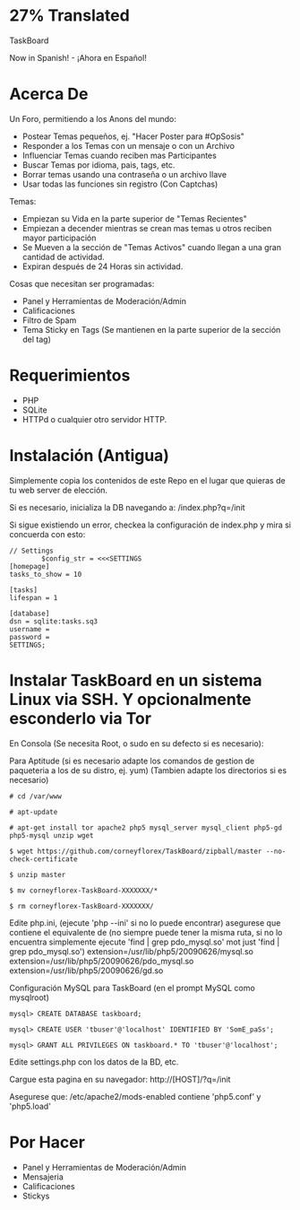 27% Translated
=================================

TaskBoard

Now in Spanish! - ¡Ahora en Español!

Acerca De
======
Un Foro, permitiendo a los Anons del mundo:

* Postear Temas pequeños, ej. "Hacer Poster para #OpSosis"
* Responder a los Temas con un mensaje o con un Archivo
* Influenciar Temas cuando reciben mas Participantes
* Buscar Temas por idioma, pais, tags, etc.
* Borrar temas usando una contraseña o un archivo llave
* Usar todas las funciones sin registro (Con Captchas)

Temas:

* Empiezan su Vida en la parte superior de "Temas Recientes"
* Empiezan a decender mientras se crean mas temas u otros reciben mayor participación
* Se Mueven a la sección de "Temas Activos" cuando llegan a una gran cantidad de actividad.
* Expiran después de 24 Horas sin actividad.

Cosas que necesitan ser programadas:

* Panel y Herramientas de Moderación/Admin
* Calificaciones
* Filtro de Spam
* Tema Sticky en Tags (Se mantienen en la parte superior de la sección del tag)

Requerimientos
======

* PHP
* SQLite
* HTTPd o cualquier otro servidor HTTP.

Instalación (Antigua)
======

Simplemente copia los contenidos de este Repo en el lugar que quieras de tu web server de elección.

Si es necesario, inicializa la DB navegando a: /index.php?q=/init

Si sigue existiendo un error, checkea la configuración de index.php y mira si concuerda con esto:

    // Settings
            $config_str = <<<SETTINGS
    [homepage]
    tasks_to_show = 10

    [tasks]
    lifespan = 1

    [database]
    dsn = sqlite:tasks.sq3
    username = 
    password =
    SETTINGS;

Instalar TaskBoard en un sistema Linux via SSH. Y opcionalmente esconderlo via Tor
======

En Consola (Se necesita Root, o sudo en su defecto si es necesario): 

Para Aptitude (si es necesario adapte los comandos de gestion de paqueteria a los de su distro, ej. yum) (Tambien adapte los directorios si es necesario)


    # cd /var/www

    # apt-update 
    
    # apt-get install tor apache2 php5 mysql_server mysql_client php5-gd php5-mysql unzip wget
    
    $ wget https://github.com/corneyflorex/TaskBoard/zipball/master --no-check-certificate
    
    $ unzip master
    
    $ mv corneyflorex-TaskBoard-XXXXXXX/* 
    
    $ rm corneyflorex-TaskBoard-XXXXXXX/

Edite php.ini, (ejecute 'php --ini' si no lo puede encontrar) asegurese que contiene el equivalente de (no siempre puede tener la misma ruta, si no lo encuentra simplemente ejecute 'find | grep pdo_mysql.so' mot just 'find | grep pdo_mysql.so') extension=/usr/lib/php5/20090626/mysql.so extension=/usr/lib/php5/20090626/pdo_mysql.so extension=/usr/lib/php5/20090626/gd.so

Configuración MySQL para TaskBoard (en el prompt MySQL como mysqlroot) 


    mysql> CREATE DATABASE taskboard; 
    
    mysql> CREATE USER 'tbuser'@'localhost' IDENTIFIED BY 'SomE_paSs';
    
    mysql> GRANT ALL PRIVILEGES ON taskboard.* TO 'tbuser'@'localhost';

Edite settings.php con los datos de la BD, etc.

Cargue esta pagina en su navegador: http://[HOST]/?q=/init

Asegurese que: /etc/apache2/mods-enabled contiene 'php5.conf' y 'php5.load'

Por Hacer
======
+ Panel y Herramientas de Moderación/Admin
+ Mensajeria
+ Calificaciones
+ Stickys